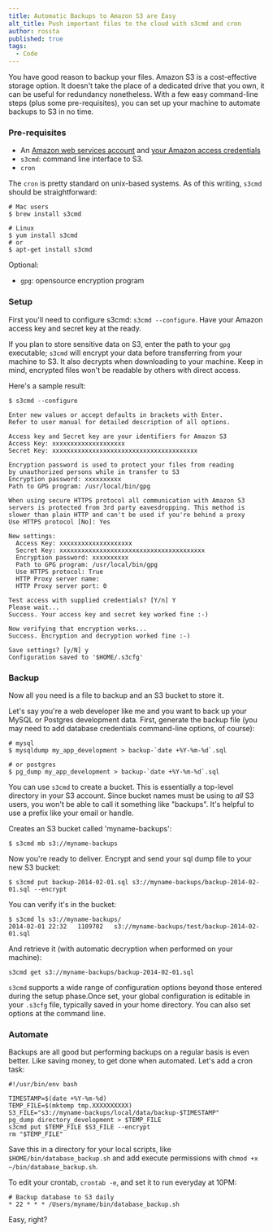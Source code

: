```yaml
---
title: Automatic Backups to Amazon S3 are Easy
alt_title: Push important files to the cloud with s3cmd and cron
author: rossta
published: true
tags:
  - Code
---
```


You have good reason to backup your files. Amazon S3 is a cost-effective storage option. It doesn't take the place of a dedicated drive that you own, it can be useful for redundancy nonetheless. With a few easy command-line steps (plus some pre-requisites), you can set up your machine to automate backups to S3 in no time.

### Pre-requisites

- An [Amazon web services account](http://aws.amazon.com/) and [your Amazon access credentials](http://aws.amazon.com/iam/)
- `s3cmd`: command line interface to S3.
- `cron`

The `cron` is pretty standard on unix-based systems. As of this writing, `s3cmd` should be straightforward:

```
# Mac users
$ brew install s3cmd

# Linux
$ yum install s3cmd
# or
$ apt-get install s3cmd
```

Optional:

- `gpg`: opensource encryption program

### Setup

First you'll need to configure s3cmd: `s3cmd --configure`. Have your Amazon access key and secret key at the ready.

If you plan to store sensitive data on S3, enter the path to your `gpg` executable; `s3cmd` will encrypt your data before transferring from your machine to S3. It also decrypts when downloading to your machine. Keep in mind, encrypted files won't be readable by others with direct access.

Here's a sample result:

```
$ s3cmd --configure

Enter new values or accept defaults in brackets with Enter.
Refer to user manual for detailed description of all options.

Access key and Secret key are your identifiers for Amazon S3
Access Key: xxxxxxxxxxxxxxxxxxxx
Secret Key: xxxxxxxxxxxxxxxxxxxxxxxxxxxxxxxxxxxxxxxx

Encryption password is used to protect your files from reading
by unauthorized persons while in transfer to S3
Encryption password: xxxxxxxxxx
Path to GPG program: /usr/local/bin/gpg

When using secure HTTPS protocol all communication with Amazon S3
servers is protected from 3rd party eavesdropping. This method is
slower than plain HTTP and can't be used if you're behind a proxy
Use HTTPS protocol [No]: Yes

New settings:
  Access Key: xxxxxxxxxxxxxxxxxxxx
  Secret Key: xxxxxxxxxxxxxxxxxxxxxxxxxxxxxxxxxxxxxxxx
  Encryption password: xxxxxxxxxx
  Path to GPG program: /usr/local/bin/gpg
  Use HTTPS protocol: True
  HTTP Proxy server name:
  HTTP Proxy server port: 0

Test access with supplied credentials? [Y/n] Y
Please wait...
Success. Your access key and secret key worked fine :-)

Now verifying that encryption works...
Success. Encryption and decryption worked fine :-)

Save settings? [y/N] y
Configuration saved to '$HOME/.s3cfg'
```

### Backup

Now all you need is a file to backup and an S3 bucket to store it.

Let's say you're a web developer like me and you want to back up your MySQL or Postgres development data. First, generate the backup file (you may need to add database credentials command-line options, of course):

```
# mysql
$ mysqldump my_app_development > backup-`date +%Y-%m-%d`.sql

# or postgres
$ pg_dump my_app_development > backup-`date +%Y-%m-%d`.sql
```

You can use `s3cmd` to create a bucket. This is essentially a top-level directory in your S3 account. Since bucket names must be using to *all* S3 users, you won't be able to call it something like "backups". It's helpful to use a prefix like your email or handle.

Creates an S3 bucket called 'myname-backups':

```
$ s3cmd mb s3://myname-backups
```

Now you're ready to deliver. Encrypt and send your sql dump file to your new S3 bucket:

```
$ s3cmd put backup-2014-02-01.sql s3://myname-backups/backup-2014-02-01.sql --encrypt
```

You can verify it's in the bucket:

```
$ s3cmd ls s3://myname-backups/
2014-02-01 22:32   1109702   s3://myname-backups/test/backup-2014-02-01.sql
```

And retrieve it (with automatic decryption when performed on your machine):

```
s3cmd get s3://myname-backups/backup-2014-02-01.sql
```

`s3cmd` supports a wide range of configuration options beyond those entered during the setup phase.Once set, your global configuration is editable in your `.s3cfg` file, typically saved in your home directory. You can also set options at the command line.

### Automate

Backups are all good but performing backups on a regular basis is even better. Like saving money, to get done when automated. Let's add a cron task:

```
#!/usr/bin/env bash

TIMESTAMP=$(date +%Y-%m-%d)
TEMP_FILE=$(mktemp tmp.XXXXXXXXXX)
S3_FILE="s3://myname-backups/local/data/backup-$TIMESTAMP"
pg_dump directory_development > $TEMP_FILE
s3cmd put $TEMP_FILE $S3_FILE --encrypt
rm "$TEMP_FILE"
```
Save this in a directory for your local scripts, like `$HOME/bin/database_backup.sh` and add execute permissions with `chmod +x ~/bin/database_backup.sh`.

To edit your crontab, `crontab -e`, and set it to run everyday at 10PM:

```
# Backup database to S3 daily
* 22 * * * /Users/myname/bin/database_backup.sh
```
Easy, right?

